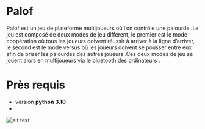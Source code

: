 # Palof
Palof est un jeu de plateforme multijoueurs où l’on contrôle une palourde .Le jeu est composé de deux modes de jeu différent, le premier est le mode coopération où tous les joueurs doivent réussir à arriver à la ligne d’arriver, le second est le mode versus où les joueurs doivent se pousser entre eux afin de briser les palourdes des autres joueurs .Ces deux modes de jeu se jouent alors en multijoueurs via le bluetooth des ordinateurs .

# Près requis
- version **python 3.10**
- 


![alt text](https://github.com/[username]/[reponame]/blob/[branch]/image.jpg?raw=true)
